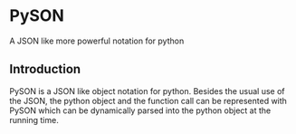 # PySON
A JSON like more powerful notation for python

## Introduction
PySON is a JSON like object notation for python. Besides the usual use of the JSON, the python object and the function call can be represented with PySON which can be dynamically parsed into the python object at the running time.



